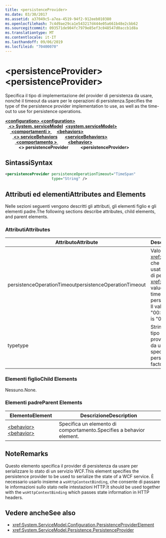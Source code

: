 ```yaml
---
title: <persistenceProvider>
ms.date: 03/30/2017
ms.assetid: a37049c5-a7ea-4519-94f2-912eeb010380
ms.openlocfilehash: 7c4d9ae29ca1e543217d444e05a661b48e2cbb62
ms.sourcegitcommit: 093571de904fc7979e85ef3c048547d0accb1d8a
ms.translationtype: MT
ms.contentlocale: it-IT
ms.lasthandoff: 09/06/2019
ms.locfileid: "70400070"
---
```

# <a name="persistenceprovider"></a><span data-ttu-id="34336-101">\<persistenceProvider></span><span class="sxs-lookup"><span data-stu-id="34336-101">\<persistenceProvider></span></span>
<span data-ttu-id="34336-102">Specifica il tipo di implementazione del provider di persistenza da usare, nonché il timeout da usare per le operazioni di persistenza.</span><span class="sxs-lookup"><span data-stu-id="34336-102">Specifies the type of the persistence provider implementation to use, as well as the time-out to use for persistence operations.</span></span>  
  
<span data-ttu-id="34336-103">[ **\<configuration>** ](../configuration-element.md)</span><span class="sxs-lookup"><span data-stu-id="34336-103">[**\<configuration>**](../configuration-element.md)</span></span>\
<span data-ttu-id="34336-104">&nbsp;&nbsp;[ **\<> System. serviceModel**](system-servicemodel.md)</span><span class="sxs-lookup"><span data-stu-id="34336-104">&nbsp;&nbsp;[**\<system.serviceModel>**](system-servicemodel.md)</span></span>\
<span data-ttu-id="34336-105">&nbsp;&nbsp;&nbsp;&nbsp;[ **\<comportamenti >** ](behaviors.md)</span><span class="sxs-lookup"><span data-stu-id="34336-105">&nbsp;&nbsp;&nbsp;&nbsp;[**\<behaviors>**](behaviors.md)</span></span>\
<span data-ttu-id="34336-106">&nbsp;&nbsp;&nbsp;&nbsp;&nbsp;&nbsp;[ **\<> serviceBehaviors**](servicebehaviors.md)</span><span class="sxs-lookup"><span data-stu-id="34336-106">&nbsp;&nbsp;&nbsp;&nbsp;&nbsp;&nbsp;[**\<serviceBehaviors>**](servicebehaviors.md)</span></span>\
<span data-ttu-id="34336-107">&nbsp;&nbsp;&nbsp;&nbsp;&nbsp;&nbsp;&nbsp;&nbsp;[ **\<comportamento >** ](behavior-of-servicebehaviors.md)</span><span class="sxs-lookup"><span data-stu-id="34336-107">&nbsp;&nbsp;&nbsp;&nbsp;&nbsp;&nbsp;&nbsp;&nbsp;[**\<behavior>**](behavior-of-servicebehaviors.md)</span></span>\
<span data-ttu-id="34336-108">&nbsp;&nbsp;&nbsp;&nbsp;&nbsp;&nbsp;&nbsp;&nbsp;&nbsp;&nbsp; **\<> persistenceProvider**</span><span class="sxs-lookup"><span data-stu-id="34336-108">&nbsp;&nbsp;&nbsp;&nbsp;&nbsp;&nbsp;&nbsp;&nbsp;&nbsp;&nbsp;**\<persistenceProvider>**</span></span>  
  
## <a name="syntax"></a><span data-ttu-id="34336-109">Sintassi</span><span class="sxs-lookup"><span data-stu-id="34336-109">Syntax</span></span>  
  
```xml  
<persistenceProvider persistenceOperationTimeout="TimeSpan"
                     type="String" />
```  
  
## <a name="attributes-and-elements"></a><span data-ttu-id="34336-110">Attributi ed elementi</span><span class="sxs-lookup"><span data-stu-id="34336-110">Attributes and Elements</span></span>  
 <span data-ttu-id="34336-111">Nelle sezioni seguenti vengono descritti gli attributi, gli elementi figlio e gli elementi padre.</span><span class="sxs-lookup"><span data-stu-id="34336-111">The following sections describe attributes, child elements, and parent elements.</span></span>  
  
### <a name="attributes"></a><span data-ttu-id="34336-112">Attributi</span><span class="sxs-lookup"><span data-stu-id="34336-112">Attributes</span></span>  
  
|<span data-ttu-id="34336-113">Attributo</span><span class="sxs-lookup"><span data-stu-id="34336-113">Attribute</span></span>|<span data-ttu-id="34336-114">Descrizione</span><span class="sxs-lookup"><span data-stu-id="34336-114">Description</span></span>|  
|---------------|-----------------|  
|<span data-ttu-id="34336-115">persistenceOperationTimeout</span><span class="sxs-lookup"><span data-stu-id="34336-115">persistenceOperationTimeout</span></span>|<span data-ttu-id="34336-116">Valore di tipo <xref:System.TimeSpan> che specifica il timeout usato per le operazioni di persistenza.</span><span class="sxs-lookup"><span data-stu-id="34336-116">A <xref:System.TimeSpan> value that specifies the time-out used for persistence operations.</span></span> <span data-ttu-id="34336-117">Il valore predefinito è "00:00:30".</span><span class="sxs-lookup"><span data-stu-id="34336-117">The default is "00:00:30".</span></span>|  
|<span data-ttu-id="34336-118">type</span><span class="sxs-lookup"><span data-stu-id="34336-118">type</span></span>|<span data-ttu-id="34336-119">Stringa che specifica il tipo della factory del provider di persistenza da usare.</span><span class="sxs-lookup"><span data-stu-id="34336-119">A string that specifies the type of the persistence provider factory to use.</span></span>|  
  
### <a name="child-elements"></a><span data-ttu-id="34336-120">Elementi figlio</span><span class="sxs-lookup"><span data-stu-id="34336-120">Child Elements</span></span>  
 <span data-ttu-id="34336-121">Nessuno.</span><span class="sxs-lookup"><span data-stu-id="34336-121">None.</span></span>  
  
### <a name="parent-elements"></a><span data-ttu-id="34336-122">Elementi padre</span><span class="sxs-lookup"><span data-stu-id="34336-122">Parent Elements</span></span>  
  
|<span data-ttu-id="34336-123">Elemento</span><span class="sxs-lookup"><span data-stu-id="34336-123">Element</span></span>|<span data-ttu-id="34336-124">Descrizione</span><span class="sxs-lookup"><span data-stu-id="34336-124">Description</span></span>|  
|-------------|-----------------|  
|[<span data-ttu-id="34336-125">\<behavior></span><span class="sxs-lookup"><span data-stu-id="34336-125">\<behavior></span></span>](behavior-of-endpointbehaviors.md)|<span data-ttu-id="34336-126">Specifica un elemento di comportamento.</span><span class="sxs-lookup"><span data-stu-id="34336-126">Specifies a behavior element.</span></span>|  
  
## <a name="remarks"></a><span data-ttu-id="34336-127">Note</span><span class="sxs-lookup"><span data-stu-id="34336-127">Remarks</span></span>  
 <span data-ttu-id="34336-128">Questo elemento specifica il provider di persistenza da usare per serializzare lo stato di un servizio WCF.</span><span class="sxs-lookup"><span data-stu-id="34336-128">This element specifies the persistence provider to be used to serialize the state of a WCF service.</span></span> <span data-ttu-id="34336-129">È necessario usarlo insieme a `wsHttpContextBinding`, che consente di passare le informazioni sullo stato nelle intestazioni HTTP.</span><span class="sxs-lookup"><span data-stu-id="34336-129">It should be used together with the `wsHttpContextBinding` which passes state information in HTTP headers.</span></span>  
  
## <a name="see-also"></a><span data-ttu-id="34336-130">Vedere anche</span><span class="sxs-lookup"><span data-stu-id="34336-130">See also</span></span>

- <xref:System.ServiceModel.Configuration.PersistenceProviderElement>
- <xref:System.ServiceModel.Persistence.PersistenceProvider>
